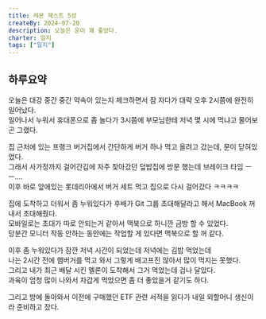 ```yaml
---
title: 레몬 제스트 5성
createBy: 2024-07-20
description: 오늘은 운이 꽤 좋았다.
charter: 일지
tags: ["일지"]
---
```


## 하루요약

오늘은 대강 중간 중간 약속이 있는지 체크하면서 잠 자다가 대략 오후 2시쯤에 완전히 일어났다.      
일어나서 누워서 휴대폰으로 좀 놀다가 3시쯤에 부모님한테 저녁 몇 시에 먹냐고 물어보곤 그랬다.      

집 근처에 있는 프랭크 버거집에서 간단하게 버거 하나 먹고 올려고 갔는데, 문이 닫혀있었다.    
그래서 사가정까지 걸어간김에 자주 찾아갔던 덮밥집에 방문 했는데 브레이크 타임 ㅡㅡ....    
이후 바로 앞에있는 롯데리아에서 버거 세트 먹고 집으로 다시 걸어갔다 ㅋㅋㅋㅋ    

집에 도착하고 더워서 좀 누워있다가 후배가 Git 그룹 초대해달라고 해서 MacBook 꺼내서 초대해줬다.   
모바일로는 초대가 따로 안되는거 같아서 맥북으로 하니깐 금방 할 수 있었다.    
당분간 모니터 작동 안하는 동안에는 작업할 게 있다면 맥북으로 할 꺼 같다.   

이후 좀 누워있다가 잠깐 저녁 시간이 되었는데 저녁에는 김밥 먹었는데    
나는 2시간 전에 햄버거를 먹고 와서 그렇게 배고프진 않아서 많이 먹지는 못했다.    
그리고 내가 최근 배달 시킨 멜론이 도착해서 그거 먹었는데 겁나 달았다.    
과육이 엄청 많이 나와서 차갑게 먹었으면 좀 더 좋았을거 같기도 하다.   

그리고 방에 돌아와서 이전에 구매했던 ETF 관련 서적을 읽다가 내일 외할머니 생신이라 준비하고 잤다.
